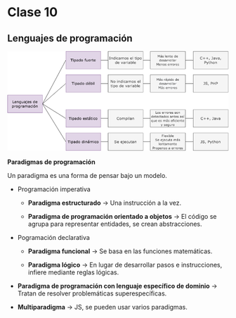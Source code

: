 # Clase 10

## Lenguajes de programación

![bello diagrama](lenguajes_de_programacion.png)

**Paradigmas de programación**

Un paradigma es una forma de pensar bajo un modelo.

- Programación imperativa

    - **Paradigma estructurado** -> Una instrucción a la vez.

    - **Paradigma de programación orientado a objetos** -> El código se agrupa para representar entidades, se crean abstracciones.

- Pogramación declarativa

    - **Paradigma funcional** -> Se basa en las funciones matemáticas.

    - **Paradigma lógico** -> En lugar de desarrollar pasos e instrucciones, infiere mediante reglas lógicas.

- **Paradigma de programación con lenguaje específico de dominio** -> Tratan de resolver problemáticas superespecíficas.

- **Multiparadigma** -> JS, se pueden usar varios paradigmas.




